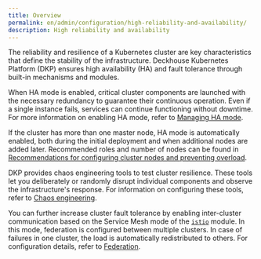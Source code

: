 ```yaml
---
title: Overview
permalink: en/admin/configuration/high-reliability-and-availability/
description: High reliability and availability
---
```


The reliability and resilience of a Kubernetes cluster are key characteristics
that define the stability of the infrastructure.
Deckhouse Kubernetes Platform (DKP) ensures high availability (HA) and fault tolerance
through built-in mechanisms and modules.

When HA mode is enabled, critical cluster components are launched with the necessary redundancy
to guarantee their continuous operation.
Even if a single instance fails, services can continue functioning without downtime.
For more information on enabling HA mode, refer to [Managing HA mode](enable.html).

If the cluster has more than one master node, HA mode is automatically enabled,
both during the initial deployment and when additional nodes are added later.
Recommended roles and number of nodes can be found in [Recommendations for configuring cluster nodes and preventing overload](recommendations.html).

DKP provides chaos engineering tools to test cluster resilience.
These tools let you deliberately or randomly disrupt individual components and observe the infrastructure's response.
For information on configuring these tools, refer to [Chaos engineering](chaos-engineering.html).

You can further increase cluster fault tolerance by enabling inter-cluster communication
based on the Service Mesh mode of the [`istio`](/modules/istio/) module.
In this mode, federation is configured between multiple clusters.
In case of failures in one cluster, the load is automatically redistributed to others.
For configuration details, refer to [Federation](../network/alliance/federation.html).
